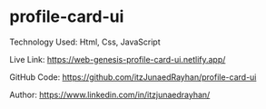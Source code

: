 # profile-card-ui

Technology Used: Html, Css, JavaScript

Live Link: https://web-genesis-profile-card-ui.netlify.app/

GitHub Code: https://github.com/itzJunaedRayhan/profile-card-ui

Author: https://www.linkedin.com/in/itzjunaedrayhan/